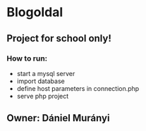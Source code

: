 # Blogoldal

## **Project for school only!**

### How to run:
- start a mysql server
- import database
- define host parameters in connection.php
- serve php project

## Owner: Dániel Murányi
